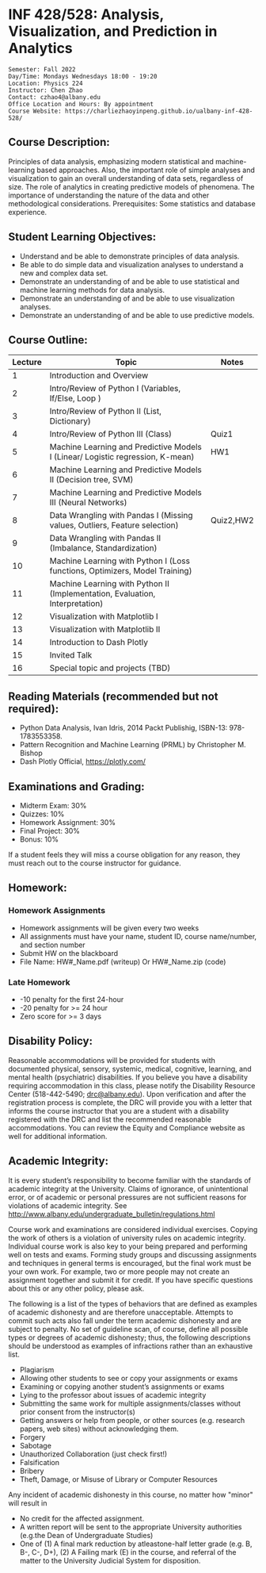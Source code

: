 # INF 428/528: Analysis, Visualization, and Prediction in Analytics

```
Semester: Fall 2022 
Day/Time: Mondays Wednesdays 18:00 - 19:20	
Location: Physics 224
Instructor: Chen Zhao
Contact: czhao4@albany.edu
Office Location and Hours: By appointment
Course Website: https://charliezhaoyinpeng.github.io/ualbany-inf-428-528/ 
```

## Course Description:  
Principles of data analysis, emphasizing modern statistical and machine-learning based approaches.  Also, the important role of simple analyses and visualization to gain an overall understanding of data sets, regardless of size. The role of analytics in creating predictive models of phenomena. The importance of understanding the nature of the data and other methodological considerations. Prerequisites: Some statistics and database experience.

## Student Learning Objectives:
* Understand and be able to demonstrate principles of data analysis.
* Be able to do simple data and visualization analyses to understand a new and complex data set.
* Demonstrate an understanding of and be able to use statistical and machine learning methods for data analysis.
* Demonstrate an understanding of and be able to use visualization analyses.
* Demonstrate an understanding of and be able to use predictive models.

## Course Outline:

|Lecture| Topic                                           	                                | Notes 	  |
|------	|-----------------------------------------------------------------------------------|-----------|
| 1    	| Introduction and Overview                       	                                |       	  |
| 2    	|     Intro/Review of Python I (Variables, If/Else, Loop )                   	      |       	  |
| 3    	|     Intro/Review of Python II (List, Dictionary)                  	              |       	  |
| 4    	|     Intro/Review of Python III (Class)                         	                  |Quiz1      |
| 5    	|     Machine Learning and Predictive Models I (Linear/ Logistic regression, K-mean)|HW1     	  |
| 6    	|     Machine Learning and Predictive Models II (Decision tree, SVM)                |       	  |
| 7    	|     Machine Learning and Predictive Models III (Neural Networks)     	            |        	  |
| 8    	|     Data Wrangling with Pandas I (Missing values, Outliers, Feature selection)    |Quiz2,HW2  |
| 9    	|     Data Wrangling with Pandas II (Imbalance, Standardization)      	            |       	  |
| 10   	|     Machine Learning with Python I (Loss functions, Optimizers, Model Training)   |        	  |
| 11   	|     Machine Learning with Python II (Implementation, Evaluation, Interpretation) 	|        	  |
| 12   	|     Visualization with Matplotlib I              	                                |       	  |
| 13   	|     Visualization with Matplotlib II              	                              |       	  |
| 14   	|     Introduction to Dash Plotly                 	                                |        	  |
| 15   	|     Invited Talk                                	                                |       	  |
| 16   	|     Special topic and projects (TBD)                  	                          |        	  |



## Reading Materials (recommended but not required):
* Python Data Analysis, Ivan Idris, 2014 Packt Publishig, ISBN-13: 978-1783553358.
* Pattern Recognition and Machine Learning (PRML) by Christopher M. Bishop
* Dash Plotly Official, https://plotly.com/

## Examinations and Grading:
* Midterm Exam: 30%
* Quizzes: 10%
* Homework Assignment: 30%
* Final Project: 30%
* Bonus: 10%

If a student feels they will miss a course obligation for any reason, they must reach out to the course instructor for guidance.

## Homework:
### Homework Assignments
* Homework assignments will be given every two weeks
* All assignments must have your name, student ID, course name/number, and section number
* Submit HW on the blackboard
* File Name: HW#_Name.pdf (writeup) Or HW#_Name.zip (code)

### Late Homework
* -10 penalty for the first 24-hour
* -20 penalty for >= 24 hour
* Zero score for >= 3 days

## Disability Policy:
Reasonable accommodations will be provided for students with documented physical, sensory, systemic, medical, cognitive, learning, and mental health (psychiatric) disabilities. If you believe you have a disability requiring accommodation in this class, please notify the Disability Resource Center (518-442-5490; drc@albany.edu). Upon verification and after the registration process is complete, the DRC will provide you with a letter that informs the course instructor that you are a student with a disability registered with the DRC and list the recommended reasonable accommodations. You can review the Equity and Compliance website as well for additional information.

## Academic Integrity:
It is every student’s responsibility to become familiar with the standards of academic integrity at the University. Claims of ignorance, of unintentional error, or of academic or personal pressures are not sufficient reasons for violations of academic integrity. See http://www.albany.edu/undergraduate_bulletin/regulations.html

Course work and examinations are considered individual exercises. Copying the work of others is a violation of university rules on academic integrity. Individual course work is also key to your being prepared and performing well on tests and exams. Forming study groups and discussing assignments and techniques in general terms is encouraged, but the final work must be your own work. For example, two or more people may not create an assignment together and submit it for credit. If you have specific questions about this or any other policy, please ask.

The following is a list of the types of behaviors that are defined as examples of academic dishonesty and are therefore unacceptable. Attempts to commit such acts also fall under the term academic dishonesty and are subject to penalty. No set of guideline scan, of course, define all possible types or degrees of academic dishonesty; thus, the following descriptions should be understood as examples of infractions rather than an exhaustive list.
* Plagiarism
* Allowing other students to see or copy your assignments or exams
* Examining or copying another student’s assignments or exams
* Lying to the professor about issues of academic integrity
* Submitting the same work for multiple assignments/classes without prior consent from the instructor(s)
* Getting answers or help from people, or other sources (e.g. research papers, web sites) without acknowledging them. 
* Forgery
* Sabotage
* Unauthorized Collaboration (just check first!)
* Falsification
* Bribery
* Theft, Damage, or Misuse of Library or Computer Resources

Any incident of academic dishonesty in this course, no matter how "minor" will result in
* No credit for the affected assignment. 
* A written report will be sent to the appropriate University authorities (e.g.the Dean of Undergraduate Studies) 
* One of (1) A final mark reduction by atleastone-half letter grade (e.g. B, B-, C-, D+), (2) A Failing mark (E) in the course, and referral of the matter to the University Judicial System for disposition.
